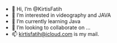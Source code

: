 - 👋 Hi, I’m @KirtisFatih
- 👀 I’m interested in videography and JAVA
- 🌱 I’m currently learning Java
- 💞️ I’m looking to collaborate on ...
- 📫 kirtisfatih@icloud.com is my mail.

<!---
KirtisFatih/KirtisFatih is a ✨ special ✨ repository because its `README.md` (this file) appears on your GitHub profile.
You can click the Preview link to take a look at your changes.
--->
